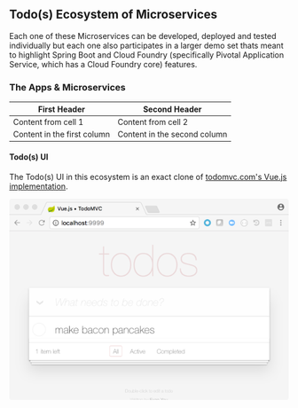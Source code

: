## Todo(s) Ecosystem of Microservices

Each one of these Microservices can be developed, deployed and tested individually but each one also participates in a larger demo set thats meant to highlight Spring Boot and Cloud Foundry (specifically Pivotal Application Service, which has a Cloud Foundry core) features.

### The Apps & Microservices

First Header | Second Header
------------ | -------------
Content from cell 1 | Content from cell 2
Content in the first column | Content in the second column

#### Todo(s) UI

The Todo(s) UI in this ecosystem is an exact clone of [todomvc.com's Vue.js implementation](http://todomvc.com/examples/vue/).

<p align="center">
    <img src="https://github.com/corbtastik/todos-images/raw/master/todos-ui/todos-ui-one.png">
</p>
